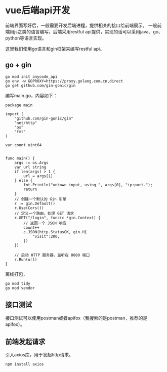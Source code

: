# vue后端api开发

前端界面写好后，一般需要开发后端进程，提供相关的接口给前端展示。
一般前端用js之类的语言编写，后端采用restful api提供，实现的话可以采用java、go、python等语言实现。

这里我们使用go语言和gin框架来编写restful api。

## go + gin

```shell
go mod init anycode_api
go env -w GOPROXY=https://proxy.golang.com.cn,direct
go get github.com/gin-gonic/gin
```

编写main.go，内容如下：

```
package main

import (
    "github.com/gin-gonic/gin"
    "net/http"
    "os"
    "fmt"
)

var count uint64


func main() {
    args := os.Args
    var url string
    if len(args) > 1 {
        url = args[1]
    } else {
        fmt.Println("unkown input, using ", args[0], "ip:port.");
        return
    }
    // 创建一个默认的 Gin 引擎
    r := gin.Default()
    r.Use(Cors())
    // 定义一个路由，处理 GET 请求
    r.GET("/login", func(c *gin.Context) {
        // 返回一个 JSON 响应
        count++
        c.JSON(http.StatusOK, gin.H{
            "visit":200,
        })
    })

    // 启动 HTTP 服务器，监听在 8080 端口
    r.Run(url)
}
```

离线打包，

```shell
go mod tidy
go mod vendor
```

## 接口测试

接口测试可以使用postman或者apifox（我搜索的是postman，推荐的是apifox）。

## 前端发起请求

引入axios库，用于发起http请求。

```shell
npm install axios
```